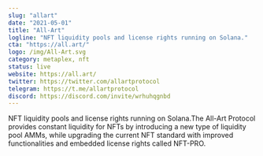 ```yaml
---
slug: "allart"
date: "2021-05-01"
title: "All-Art"
logline: "NFT liquidity pools and license rights running on Solana."
cta: "https://all.art/"
logo: /img/All-Art.svg
category: metaplex, nft
status: live
website: https://all.art/
twitter: https://twitter.com/allartprotocol
telegram: https://t.me/allartprotocol
discord: https://discord.com/invite/wrhuhqgnbd
---
```

NFT liquidity pools and license rights running on Solana.The All-Art Protocol provides constant liquidity for NFTs by introducing a new type of liquidity pool AMMs, while upgrading the current NFT standard with improved functionalities and embedded license rights called NFT-PRO.
